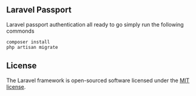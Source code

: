 ## Laravel Passport

Laravel passport authentication all ready to go simply run the following commonds 

`
composer install
`
<br/>
`
php artisan migrate 
`

## License

The Laravel framework is open-sourced software licensed under the [MIT license](https://opensource.org/licenses/MIT).
